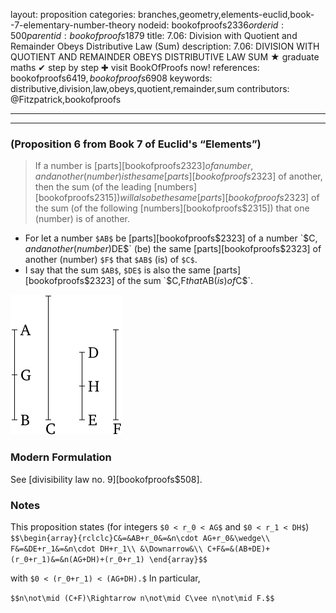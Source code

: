 layout: proposition
categories: branches,geometry,elements-euclid,book--7-elementary-number-theory
nodeid: bookofproofs$2336
orderid: 500
parentid: bookofproofs$1879
title: 7.06: Division with Quotient and Remainder Obeys Distributive Law (Sum)
description: 7.06: DIVISION WITH QUOTIENT AND REMAINDER OBEYS DISTRIBUTIVE LAW SUM &#9733; graduate maths &#10004; step by step &#10010; visit BookOfProofs now!
references: bookofproofs$6419,bookofproofs$6908
keywords: distributive,division,law,obeys,quotient,remainder,sum
contributors: @Fitzpatrick,bookofproofs

---


---

### (Proposition 6 from Book 7 of Euclid's “Elements”)

> If a number is [parts][bookofproofs$2323] of a number, and another (number) is the same [parts][bookofproofs$2323] of another, then the sum (of the leading [numbers][bookofproofs$2315]) will also be the same [parts][bookofproofs$2323] of the sum (of the following [numbers][bookofproofs$2315]) that one (number) is of another.

* For let a number `$AB$` be [parts][bookofproofs$2323] of a number `$C$`, and another (number) `$DE$` (be) the same [parts][bookofproofs$2323] of another (number) `$F$` that `$AB$` (is) of `$C$`.
* I say that the sum `$AB$`, `$DE$` is also the same [parts][bookofproofs$2323] of the sum `$C$`, `$F$` that `$AB$` (is) of `$C$`.


![fig06e](https://github.com/bookofproofs/bookofproofs.github.io/blob/main/_sources/_assets/images/euclid/Book07/fig06e.png?raw=true)


### Modern Formulation

See [divisibility law no. 9][bookofproofs$508].
### Notes

This proposition states (for integers `$0 < r_0 < AG$` and `$0 < r_1 < DH$`) 
`$$\begin{array}{rclclc}C&=&AB+r_0&=&n\cdot AG+r_0&\wedge\\
F&=&DE+r_1&=&n\cdot DH+r_1\\
&\Downarrow&\\
C+F&=&(AB+DE)+(r_0+r_1)&=&n(AG+DH)+(r_0+r_1)
\end{array}$$`

with `$0 < (r_0+r_1) < (AG+DH).$` In particular, 

`$$n\not\mid (C+F)\Rightarrow n\not\mid C\vee n\not\mid F.$$`
